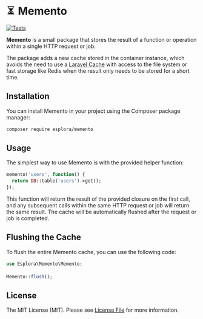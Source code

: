 # <img src=".github/logo.svg?sanitize=true" width="24" height="24" alt="Memento"> Memento

[![Tests](https://github.com/esplora/memento/actions/workflows/phpunit.yml/badge.svg)](https://github.com/esplora/memento/actions/workflows/phpunit.yml)

**Memento** is a small package that stores the result of a function or operation within a single HTTP request or job.

The package adds a new cache stored in the container instance, which avoids the need to use
a [Laravel Cache](https://laravel.com/docs/cache#introduction) with access to the file system or fast storage like Redis
when the result only needs to be stored for a short time.

## Installation

You can install Memento in your project using the Composer package manager:

```bash
composer require esplora/memento
```

## Usage

The simplest way to use Memento is with the provided helper function:

```php
memento('users', function() {
  return DB::table('users')->get();
});
```

This function will return the result of the provided closure on the first call, and any subsequent calls within the same HTTP request or job will return the same result. The cache will be automatically flushed after the request or job is completed.

## Flushing the Cache

To flush the entire Memento cache, you can use the following code:

```php
use Esplora\Memento\Memento;

Memento::flush();
```

## License

The MIT License (MIT). Please see [License File](LICENSE.md) for more information.
